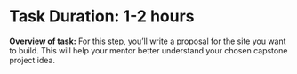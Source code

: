 # Task Duration: 1-2 hours

**Overview of task:**
For this step, you’ll write a proposal for the site you want to build. This will help your mentor better understand your chosen capstone project idea.